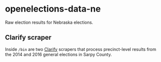 # openelections-data-ne
Raw election results for Nebraska elections.

## Clarify scraper
Inside `/bin` are two [Clarify](https://github.com/openelections/clarify) scrapers that process precinct-level results from the 2014 and 2016 general elections in Sarpy County.